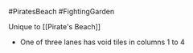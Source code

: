 #PiratesBeach #FightingGarden

Unique to [[Pirate's Beach]]
- One of three lanes has void tiles in columns 1 to 4
